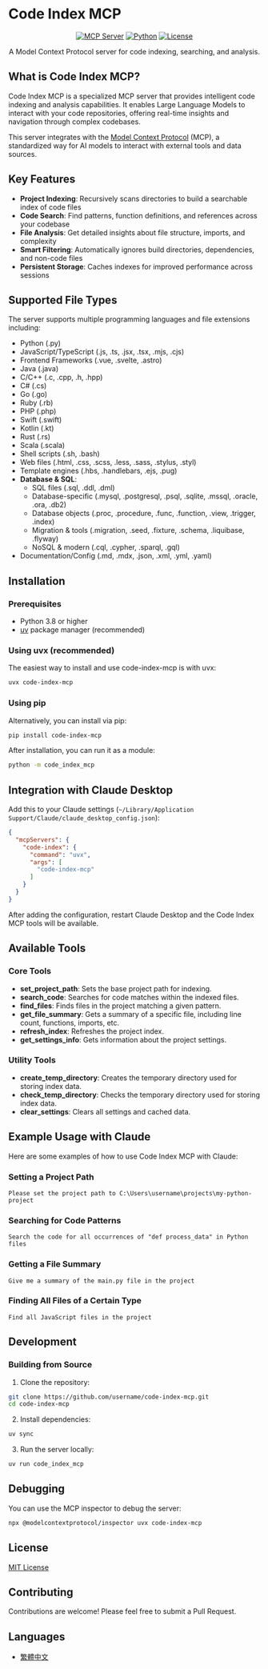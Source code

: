 # Code Index MCP

<div align="center">

[![MCP Server](https://img.shields.io/badge/MCP-Server-blue)](https://modelcontextprotocol.io)
[![Python](https://img.shields.io/badge/Python-3.8%2B-green)](https://www.python.org/)
[![License](https://img.shields.io/badge/License-MIT-yellow)](LICENSE)

A Model Context Protocol server for code indexing, searching, and analysis.

</div>

## What is Code Index MCP?

Code Index MCP is a specialized MCP server that provides intelligent code indexing and analysis capabilities. It enables Large Language Models to interact with your code repositories, offering real-time insights and navigation through complex codebases.

This server integrates with the [Model Context Protocol](https://modelcontextprotocol.io) (MCP), a standardized way for AI models to interact with external tools and data sources.

## Key Features

- **Project Indexing**: Recursively scans directories to build a searchable index of code files
- **Code Search**: Find patterns, function definitions, and references across your codebase
- **File Analysis**: Get detailed insights about file structure, imports, and complexity
- **Smart Filtering**: Automatically ignores build directories, dependencies, and non-code files
- **Persistent Storage**: Caches indexes for improved performance across sessions

## Supported File Types

The server supports multiple programming languages and file extensions including:

- Python (.py)
- JavaScript/TypeScript (.js, .ts, .jsx, .tsx, .mjs, .cjs)
- Frontend Frameworks (.vue, .svelte, .astro)
- Java (.java)
- C/C++ (.c, .cpp, .h, .hpp)
- C# (.cs)
- Go (.go)
- Ruby (.rb)
- PHP (.php)
- Swift (.swift)
- Kotlin (.kt)
- Rust (.rs)
- Scala (.scala)
- Shell scripts (.sh, .bash)
- Web files (.html, .css, .scss, .less, .sass, .stylus, .styl)
- Template engines (.hbs, .handlebars, .ejs, .pug)
- **Database & SQL**:
  - SQL files (.sql, .ddl, .dml)
  - Database-specific (.mysql, .postgresql, .psql, .sqlite, .mssql, .oracle, .ora, .db2)
  - Database objects (.proc, .procedure, .func, .function, .view, .trigger, .index)
  - Migration & tools (.migration, .seed, .fixture, .schema, .liquibase, .flyway)
  - NoSQL & modern (.cql, .cypher, .sparql, .gql)
- Documentation/Config (.md, .mdx, .json, .xml, .yml, .yaml)

## Installation

### Prerequisites

- Python 3.8 or higher
- [uv](https://github.com/astral-sh/uv) package manager (recommended)

### Using uvx (recommended)

The easiest way to install and use code-index-mcp is with uvx:

```bash
uvx code-index-mcp
```

### Using pip

Alternatively, you can install via pip:

```bash
pip install code-index-mcp
```

After installation, you can run it as a module:

```bash
python -m code_index_mcp
```

## Integration with Claude Desktop

Add this to your Claude settings (`~/Library/Application Support/Claude/claude_desktop_config.json`):

```json
{
  "mcpServers": {
    "code-index": {
      "command": "uvx",
      "args": [
        "code-index-mcp"
      ]
    }
  }
}
```

After adding the configuration, restart Claude Desktop and the Code Index MCP tools will be available.

## Available Tools

### Core Tools

- **set_project_path**: Sets the base project path for indexing.
- **search_code**: Searches for code matches within the indexed files.
- **find_files**: Finds files in the project matching a given pattern.
- **get_file_summary**: Gets a summary of a specific file, including line count, functions, imports, etc.
- **refresh_index**: Refreshes the project index.
- **get_settings_info**: Gets information about the project settings.

### Utility Tools

- **create_temp_directory**: Creates the temporary directory used for storing index data.
- **check_temp_directory**: Checks the temporary directory used for storing index data.
- **clear_settings**: Clears all settings and cached data.

## Example Usage with Claude

Here are some examples of how to use Code Index MCP with Claude:

### Setting a Project Path

```
Please set the project path to C:\Users\username\projects\my-python-project
```

### Searching for Code Patterns

```
Search the code for all occurrences of "def process_data" in Python files
```

### Getting a File Summary

```
Give me a summary of the main.py file in the project
```

### Finding All Files of a Certain Type

```
Find all JavaScript files in the project
```

## Development

### Building from Source

1. Clone the repository:

```bash
git clone https://github.com/username/code-index-mcp.git
cd code-index-mcp
```

2. Install dependencies:

```bash
uv sync
```

3. Run the server locally:

```bash
uv run code_index_mcp
```

## Debugging

You can use the MCP inspector to debug the server:

```bash
npx @modelcontextprotocol/inspector uvx code-index-mcp
```

## License

[MIT License](LICENSE)

## Contributing

Contributions are welcome! Please feel free to submit a Pull Request.

## Languages

- [繁體中文](README_zh.md)

